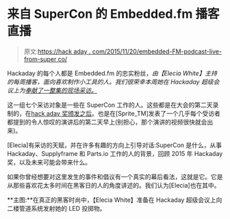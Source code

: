 # 来自 SuperCon 的 Embedded.fm 播客直播

> 原文:[https://hack aday . com/2015/11/20/embedded-FM-podcast-live-from-super co/](https://hackaday.com/2015/11/20/embedded-fm-podcast-live-from-supercon/)

Hackaday 的每个人都是 Embedded.fm 的忠实粉丝，*由【Elecia White】主持的每周播客，面向喜欢制作小工具的人。我们很荣幸本周她在 Hackaday 超级会议上为[奉献了一整集的现场采访。](http://embedded.fm/episodes/126)*

这一组七个采访对象是一些在 SuperCon 工作的人。这些都是在大会的第二天录制的，在[hack aday 奖颁发之后](http://hackaday.com/2015/11/19/the-story-of-the-2015-hackaday-prize/)。也是在[Sprite_TM]发表了一个几乎每个受访者都提到的令人惊叹的演讲后的第二天早上(别担心，那个演讲的视频很快就会出来)。

[Elecia]有采访的天赋，并在许多有趣的方向上引导对话:SuperCon 是什么，从事 Hackaday、Supplyframe 和 Parts.io 工作的人的背景，回顾 2015 年 Hackaday 奖，以及未来可能会带来什么。

如果你曾经想要对这里发生的事件和倡议有一个真实的幕后看法，这就是它。它是从那些喜欢花太多时间在黑客日的人的角度讲述的。我们认为[Elecia]也在其中。

**主图:**在真正的黑客时尚中，【Elecia White】准备在 Hackaday 超级会议上向二楼管道系统发射她的 LED 投掷物。